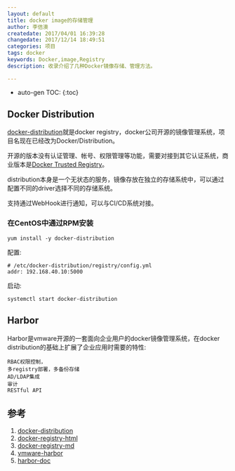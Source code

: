 ```yaml
---
layout: default
title: docker image的存储管理
author: 李佶澳
createdate: 2017/04/01 16:39:28
changedate: 2017/12/14 18:49:51
categories: 项目
tags: docker
keywords: Docker,image,Registry
description: 收录介绍了几种Docker镜像存储、管理方法。

---
```


* auto-gen TOC:
{:toc}

## Docker Distribution

[docker-distribution][1]就是docker registry，docker公司开源的镜像管理系统，项目名现在已经改为Docker/Distribution。

开源的版本没有认证管理、帐号、权限管理等功能，需要对接到其它认证系统，商业版本是[Docker Trusted Registry](https://docker.github.io/datacenter/dtr/2.1/guides/)。

distribution本身是一个无状态的服务，镜像存放在独立的存储系统中，可以通过配置不同的driver选择不同的存储系统。

支持通过WebHook进行通知，可以与CI/CD系统对接。

### 在CentOS中通过RPM安装

	yum install -y docker-distribution

配置:

	# /etc/docker-distribution/registry/config.yml
	addr: 192.168.40.10:5000

启动:

	systemctl start docker-distribution

## Harbor

Harbor是vmware开源的一套面向企业用户的docker镜像管理系统，在docker distribution的基础上扩展了企业应用时需要的特性:

	RBAC权限控制，
	多registry部署，多备份存储
	AD/LDAP集成
	审计
	RESTful API

## 参考

1. [docker-distribution][1]
2. [docker-registry-html][2]
3. [docker-registry-md][3]
4. [vmware-harbor][4]
5. [harbor-doc][5]

[1]: https://github.com/docker/distribution "docker-distribution"
[2]: https://docker.github.io/registry/ "docker-registry-html"
[3]: https://github.com/docker/docker.github.io/tree/master/registry "docker-registry-md"
[4]: https://vmware.github.io/harbor/ "vmware-harbor"
[5]: https://github.com/vmware/harbor/tree/master/docs "harbor-doc"
